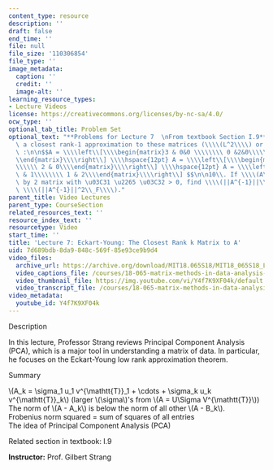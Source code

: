 ```yaml
---
content_type: resource
description: ''
draft: false
end_time: ''
file: null
file_size: '110306854'
file_type: ''
image_metadata:
  caption: ''
  credit: ''
  image-alt: ''
learning_resource_types:
- Lecture Videos
license: https://creativecommons.org/licenses/by-nc-sa/4.0/
ocw_type: ''
optional_tab_title: Problem Set
optional_text: "**Problems for Lecture 7  \nFrom textbook Section I.9**\n\n2\\. Find\
  \ a closest rank-1 approximation to these matrices (\\\\(L^2\\\\) or Frobenius norm)\
  \ :\n\n$$A = \\\\left\\[\\\\begin{matrix}3 & 0&0 \\\\\\\\ 0 &2&0\\\\\\\\ 0 & 0&1\\\
  \\end{matrix}\\\\right\\] \\\\hspace{12pt} A = \\\\left\\[\\\\begin{matrix}0 & 3\\\
  \\\\\\ 2 & 0\\\\end{matrix}\\\\right\\] \\\\hspace{12pt} A = \\\\left\\[\\\\begin{matrix}2\
  \ & 1\\\\\\\\ 1 & 2\\\\end{matrix}\\\\right\\] $$\n\n10\\. If \\\\(A\\\\) is a 2\
  \ by 2 matrix with \u03C31 \u2265 \u03C32 > 0, find \\\\(||A^{-1}||\\_2\\\\) and\
  \ \\\\(||A^{-1}||^2\\_F\\\\)."
parent_title: Video Lectures
parent_type: CourseSection
related_resources_text: ''
resource_index_text: ''
resourcetype: Video
start_time: ''
title: 'Lecture 7: Eckart-Young: The Closest Rank k Matrix to A'
uid: 7d689bdb-8da9-848c-569f-85e93ce9b9d4
video_files:
  archive_url: https://archive.org/download/MIT18.065S18/MIT18_065S18_Lecture07_300k.mp4
  video_captions_file: /courses/18-065-matrix-methods-in-data-analysis-signal-processing-and-machine-learning-spring-2018/ae3fcb7f64fd52e7abb899b9f665d5f4_Y4f7K9XF04k.vtt
  video_thumbnail_file: https://img.youtube.com/vi/Y4f7K9XF04k/default.jpg
  video_transcript_file: /courses/18-065-matrix-methods-in-data-analysis-signal-processing-and-machine-learning-spring-2018/70996912a170cf9c6ebb018f03c1fc85_Y4f7K9XF04k.pdf
video_metadata:
  youtube_id: Y4f7K9XF04k
---
```

Description

In this lecture, Professor Strang reviews Principal Component Analysis (PCA), which is a major tool in understanding a matrix of data. In particular, he focuses on the Eckart-Young low rank approximation theorem.

Summary

\\(A\_k = \\sigma\_1 u\_1 v^{\\mathtt{T}}\_1 + \\cdots + \\sigma\_k u\_k v^{\\mathtt{T}}\_k\\) (larger \\(\\sigma\\)'s from \\(A = U\\Sigma V^{\\mathtt{T}}\\))   
The norm of \\(A - A\_k\\) is below the norm of all other \\(A - B\_k\\).   
Frobenius norm squared = sum of squares of all entries   
The idea of Principal Component Analysis (PCA)

Related section in textbook: I.9

**Instructor:** Prof. Gilbert Strang